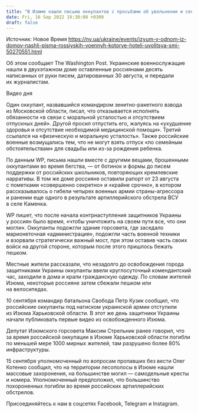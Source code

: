 ```yaml
---
title: "В Изюме нашли письма оккупантов с просьбами об увольнении и секретный рапорт — WP"
date: Fri, 16 Sep 2022 19:30:00 +0300
draft: false
---
```

Источник: Новое Время https://nv.ua/ukraine/events/izyum-v-odnom-iz-domov-nashli-pisma-rossiyskih-voennyh-kotorye-hoteli-uvolitsya-smi-50270551.html


 Об этом сообщает The Washington Post. Украинские военнослужащие нашли в двухэтажном доме оставленные россиянами десять написанных от руки писем, датированных 30 августа, и передали их журналистам.

 Видео дня   

Один оккупант, назвавшийся командиром зенитно-ракетного взвода из Московской области, писал, что отказывается исполнять обязанности «в связи с моральной усталостью и отсутствием отпускных дней». Другой просил отпустить его, жалуясь на «ухудшение здоровья и отсутствие необходимой медицинской помощи». Третий ссылался на «физическую и моральную усталость». Также российские военные возмущались тем, что не могут взять отпуск «по семейным обстоятельствам» для свадьбы или из-за рождения ребенка.

По данным WP, письма нашли вместе с другими вещами, брошенными оккупантами во время бегства, — от ботинок и формы до писем поддержки от российских школьников, повторяющих кремлевские нарративы. В том же доме россияне оставили рапорт от 23 августа с пометками «совершенно секретно» и «крайне срочно», в котором рассказывалось о гибели четырех военных армии страны-агрессора и ранении еще одного в результате артиллерийского обстрела ВСУ в селе Каменка.

WP пишет, что после начала контрнаступления защитников Украины у россиян было время, «чтобы уничтожить на своем пути все, что они могли». Оккупанты подожгли здание горсовета, где заседало марионеточная «администрация», подожгли часть военной техники и взорвали стратегически важный мост, при этом оставив часть своих войск на другой стороне, которым после этого пришлось бежать пешком.

Местные жители рассказали, что незадолго до освобождения города защитниками Украины оккупанты ввели круглосуточный комендантский час, заходили в дома и крали гражданскую одежду. По словам жителей Изюма, некоторые россияне затем сбежали пешком или на велосипедах.

 10 сентября командир батальона Свобода Петр Кузик сообщил, что российские оккупанты под натиском украинской армии отступили из Изюма Харьковской области. В этот же день защитники Украины начали публиковать первые видео из освобожденного Изюма.

Депутат Изюмского горсовета Максим Стрельник ранее говорил, что за время российской оккупации в Изюме Харьковской области погибли по меньшей мере 1000 мирных жителей, там разрушено более 80% инфраструктуры.

15 сентября уполномоченный по вопросам пропавших без вести Олег Котенко сообщил, что на территории лесополосы в Изюме нашли массовые захоронения, на большинстве могил — самодельные кресты и номера. Уполномоченный предположил, что большинство похороненных погибли во время российских артиллерийских обстрелов.

Присоединяйтесь к нам в соцсетях Facebook, Telegram и Instagram.
